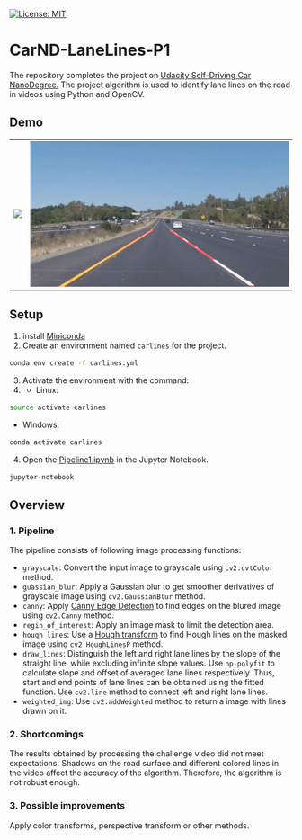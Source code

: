 [![License: MIT](https://img.shields.io/badge/License-MIT-yellow.svg)](https://opensource.org/licenses/MIT)  

# **CarND-LaneLines-P1** 
The repository completes the project on [Udacity Self-Driving Car NanoDegree.](http://www.udacity.com/drive)
The project algorithm is used to identify lane lines on the road in videos using Python and OpenCV.
## Demo

<table>
<tr>
<td><img src="./test_videos_output/solidWhiteRight.gif"></td>
<td><img src="./test_videos_output/solidYellowLeft.gif"></td>
</tr>
</table>
 
## Setup
1. install [Miniconda](https://docs.conda.io/en/latest/miniconda.html)
2. Create an environment named `carlines` for the project.
```sh
conda env create -f carlines.yml
```
3. Activate the environment with the command:
4. - Linux:
```sh
source activate carlines
```
- Windows:
```sh
conda activate carlines
```
4. Open the [Pipeline1.ipynb](Pipeline1.ipynb) in the Jupyter Notebook.
```sh
jupyter-notebook
```

## Overview
### 1. Pipeline
The pipeline consists of following image processing functions:

- `grayscale`: Convert the input image to grayscale using `cv2.cvtColor` method.
- `guassian_blur`: Apply a Gaussian blur to get smoother derivatives of grayscale image using `cv2.GaussianBlur` method.
- `canny`: Apply [Canny Edge Detection](https://docs.opencv.org/4.x/da/d22/tutorial_py_canny.html) to find edges on the blured image using `cv2.Canny` method.
- `regin_of_interest`: Apply an image mask to limit the detection area.
- `hough_lines`: Use a [Hough transform](https://docs.opencv.org/3.4/d3/de6/tutorial_js_houghlines.html) to find Hough lines on the masked image using `cv2.HoughLinesP` method.
- `draw_lines`: Distinguish the left and right lane lines by the slope of the straight line, while excluding infinite slope values. 
Use `np.polyfit` to calculate slope and offset of averaged lane lines respectively. Thus, start and end points of lane lines can be obtained using the fitted function. 
Use `cv2.line` method to connect left and right lane lines.
- `weighted_img`: Use `cv2.addWeighted` method to return a image with lines drawn on it.

### 2. Shortcomings
The results obtained by processing the challenge video did not meet expectations. Shadows on the road surface and different colored lines in the video affect the accuracy of the algorithm. Therefore, the algorithm is not robust enough.

### 3. Possible improvements
Apply color transforms, perspective transform or other methods.
